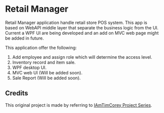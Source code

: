 # Retail Manager  
Retail Manager application handle retail store POS system. This app is based on WebAPI middle layer that separate the business logic from the UI.  
Current a WPF UI are being developed and an add on MVC web page might be added in future.

This application offer the following:  
1. Add employee and assign role which will determine the access level.  
2. Inventory record and item sale.  
3. WPF desktop UI.  
4. MVC web UI (Will be added soon).  
5. Sale Report (Will be added soon).


## Credits
This original project is made by referring to [IAmTimCorey Project Series](https://www.youtube.com/watch?v=Xtt6mS0p2_c&list=PLLWMQd6PeGY0bEMxObA6dtYXuJOGfxSPx).
